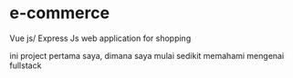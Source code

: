 # e-commerce
Vue js/ Express Js web application for shopping

ini project pertama saya, dimana saya mulai sedikit memahami mengenai fullstack 
